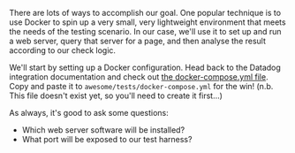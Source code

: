There are lots of ways to accomplish our goal. One popular technique is to use Docker to spin up a very small, very lightweight environment that meets the needs of the testing scenario. In our case, we'll use it to set up and run a web server, query that server for a page, and then analyse the result according to our check logic.

We'll start by setting up a Docker configuration. Head back to the Datadog integration documentation and check out [the docker-compose.yml file](https://docs.datadoghq.com/developers/integrations/new_check_howto/#building-an-integration-test). Copy and paste it to `awesome/tests/docker-compose.yml` for the win! (n.b. This file doesn't exist yet, so you'll need to create it first…)

As always, it's good to ask some questions:
- Which web server software will be installed?
- What port will be exposed to our test harness?
